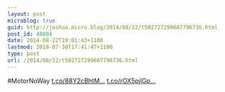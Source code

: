 ```yaml
---
layout: post
microblog: true
guid: http://joshua.micro.blog/2014/08/22/t502727299687796736.html
post_id: 40804
date: 2014-08-22T19:01:43+1100
lastmod: 2019-07-30T17:41:47+1100
type: post
url: /2014/08/22/t502727299687796736.html
---
```

#MotorNoWay [t.co/88Y2cBhtM...](http://t.co/88Y2cBhtM4) [t.co/rOX5pjlGp...](http://t.co/rOX5pjlGpQ)
